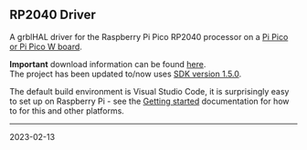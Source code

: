 ## RP2040 Driver

A grblHAL driver for the Raspberry Pi Pico RP2040 processor on a [Pi Pico or Pi Pico W board](https://www.raspberrypi.org/products/raspberry-pi-pico/).

__Important__ download information can be found [here](https://github.com/grblHAL/core/wiki/Compiling-grblHAL).  
The project has been updated to/now uses [SDK version 1.5.0](https://github.com/raspberrypi/pico-sdk/releases).

The default build environment is Visual Studio Code, it is surprisingly easy to set up on Raspberry Pi - see the [Getting started](https://datasheets.raspberrypi.org/pico/getting-started-with-pico.pdf) documentation for how to for this and other platforms.

---
2023-02-13
